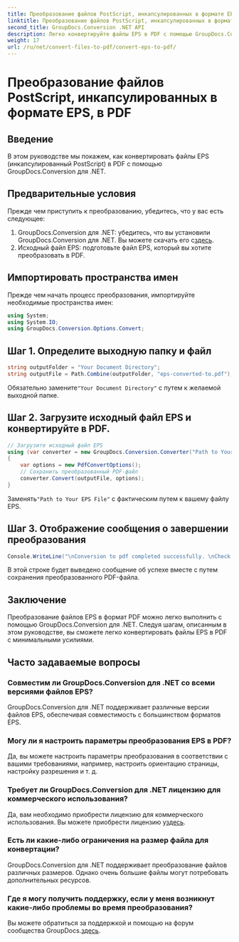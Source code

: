 ```yaml
---
title: Преобразование файлов PostScript, инкапсулированных в формате EPS, в PDF
linktitle: Преобразование файлов PostScript, инкапсулированных в формате EPS, в PDF
second_title: GroupDocs.Conversion .NET API
description: Легко конвертируйте файлы EPS в PDF с помощью GroupDocs.Conversion для .NET. В этом руководстве представлено пошаговое руководство по плавному преобразованию.
weight: 17
url: /ru/net/convert-files-to-pdf/convert-eps-to-pdf/
---
```


# Преобразование файлов PostScript, инкапсулированных в формате EPS, в PDF

## Введение
В этом руководстве мы покажем, как конвертировать файлы EPS (инкапсулированный PostScript) в PDF с помощью GroupDocs.Conversion для .NET.
## Предварительные условия
Прежде чем приступить к преобразованию, убедитесь, что у вас есть следующее:
1.  GroupDocs.Conversion для .NET: убедитесь, что вы установили GroupDocs.Conversion для .NET. Вы можете скачать его с[здесь](https://releases.groupdocs.com/conversion/net/).
2. Исходный файл EPS: подготовьте файл EPS, который вы хотите преобразовать в PDF.

## Импортировать пространства имен
Прежде чем начать процесс преобразования, импортируйте необходимые пространства имен:
```csharp
using System;
using System.IO;
using GroupDocs.Conversion.Options.Convert;
```
## Шаг 1. Определите выходную папку и файл
```csharp
string outputFolder = "Your Document Directory";
string outputFile = Path.Combine(outputFolder, "eps-converted-to.pdf");
```
 Обязательно замените`"Your Document Directory"` с путем к желаемой выходной папке.
## Шаг 2. Загрузите исходный файл EPS и конвертируйте в PDF.
```csharp
// Загрузите исходный файл EPS
using (var converter = new GroupDocs.Conversion.Converter("Path to Your EPS File"))
{
    var options = new PdfConvertOptions();
    // Сохранить преобразованный PDF-файл
    converter.Convert(outputFile, options);
}
```
 Заменять`"Path to Your EPS File"` с фактическим путем к вашему файлу EPS.
## Шаг 3. Отображение сообщения о завершении преобразования
```csharp
Console.WriteLine("\nConversion to pdf completed successfully. \nCheck output in {0}", outputFolder);
```
В этой строке будет выведено сообщение об успехе вместе с путем сохранения преобразованного PDF-файла.

## Заключение
Преобразование файлов EPS в формат PDF можно легко выполнить с помощью GroupDocs.Conversion для .NET. Следуя шагам, описанным в этом руководстве, вы сможете легко конвертировать файлы EPS в PDF с минимальными усилиями.
## Часто задаваемые вопросы
### Совместим ли GroupDocs.Conversion для .NET со всеми версиями файлов EPS?
GroupDocs.Conversion для .NET поддерживает различные версии файлов EPS, обеспечивая совместимость с большинством форматов EPS.
### Могу ли я настроить параметры преобразования EPS в PDF?
Да, вы можете настроить параметры преобразования в соответствии с вашими требованиями, например, настроить ориентацию страницы, настройку разрешения и т. д.
### Требует ли GroupDocs.Conversion для .NET лицензию для коммерческого использования?
 Да, вам необходимо приобрести лицензию для коммерческого использования. Вы можете приобрести лицензию у[здесь](https://purchase.groupdocs.com/buy).
### Есть ли какие-либо ограничения на размер файла для конвертации?
GroupDocs.Conversion для .NET поддерживает преобразование файлов различных размеров. Однако очень большие файлы могут потребовать дополнительных ресурсов.
### Где я могу получить поддержку, если у меня возникнут какие-либо проблемы во время преобразования?
 Вы можете обратиться за поддержкой и помощью на форум сообщества GroupDocs.[здесь](https://forum.groupdocs.com/c/conversion/11).